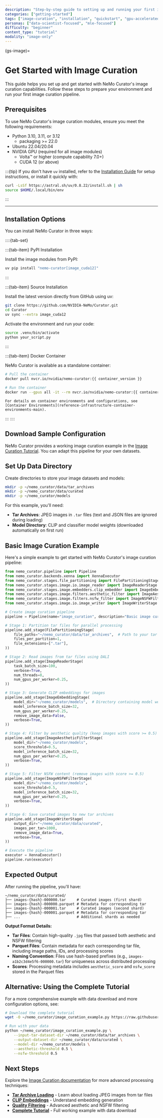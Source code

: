 ```yaml
---
description: "Step-by-step guide to setting up and running your first image curation pipeline with NeMo Curator"
categories: ["getting-started"]
tags: ["image-curation", "installation", "quickstart", "gpu-accelerated", "embedding", "classification", "tar-archives"]
personas: ["data-scientist-focused", "mle-focused"]
difficulty: "beginner"
content_type: "tutorial"
modality: "image-only"
---
```


(gs-image)=

# Get Started with Image Curation

This guide helps you set up and get started with NeMo Curator's image curation capabilities. Follow these steps to prepare your environment and run your first image curation pipeline.

## Prerequisites

To use NeMo Curator's image curation modules, ensure you meet the following requirements:

* Python 3.10, 3.11, or 3.12
  * packaging >= 22.0
* Ubuntu 22.04/20.04
* NVIDIA GPU (required for all image modules)
  * Volta™ or higher (compute capability 7.0+)
  * CUDA 12 (or above)

:::{tip}
If you don't have `uv` installed, refer to the [Installation Guide](../admin/installation.md) for setup instructions, or install it quickly with:

```bash
curl -LsSf https://astral.sh/uv/0.8.22/install.sh | sh
source $HOME/.local/bin/env
```

:::

---

## Installation Options

You can install NeMo Curator in three ways:

::::{tab-set}

:::{tab-item} PyPI Installation

Install the image modules from PyPI:

```bash
uv pip install "nemo-curator[image_cuda12]"
```

:::

:::{tab-item} Source Installation

Install the latest version directly from GitHub using uv:

```bash
git clone https://github.com/NVIDIA-NeMo/Curator.git
cd Curator
uv sync --extra image_cuda12
```

Activate the environment and run your code:

```bash
source .venv/bin/activate
python your_script.py
```

:::

:::{tab-item} Docker Container

NeMo Curator is available as a standalone container:

```bash
# Pull the container
docker pull nvcr.io/nvidia/nemo-curator:{{ container_version }}

# Run the container
docker run --gpus all -it --rm nvcr.io/nvidia/nemo-curator:{{ container_version }}
```

```{seealso}
For details on container environments and configurations, see [Container Environments](reference-infrastructure-container-environments-main).
```

:::
::::

## Download Sample Configuration

NeMo Curator provides a working image curation example in the [Image Curation Tutorial](https://github.com/NVIDIA/NeMo-Curator/blob/main/tutorials/image/getting-started/image_curation_example.py). You can adapt this pipeline for your own datasets.

## Set Up Data Directory

Create directories to store your image datasets and models:

```bash
mkdir -p ~/nemo_curator/data/tar_archives
mkdir -p ~/nemo_curator/data/curated
mkdir -p ~/nemo_curator/models
```

For this example, you'll need:

* **Tar Archives**: JPEG images in `.tar` files (text and JSON files are ignored during loading)
* **Model Directory**: CLIP and classifier model weights (downloaded automatically on first run)

## Basic Image Curation Example

Here's a simple example to get started with NeMo Curator's image curation pipeline:

```python
from nemo_curator.pipeline import Pipeline
from nemo_curator.backends.xenna import XennaExecutor
from nemo_curator.stages.file_partitioning import FilePartitioningStage
from nemo_curator.stages.image.io.image_reader import ImageReaderStage
from nemo_curator.stages.image.embedders.clip_embedder import ImageEmbeddingStage
from nemo_curator.stages.image.filters.aesthetic_filter import ImageAestheticFilterStage
from nemo_curator.stages.image.filters.nsfw_filter import ImageNSFWFilterStage
from nemo_curator.stages.image.io.image_writer import ImageWriterStage

# Create image curation pipeline
pipeline = Pipeline(name="image_curation", description="Basic image curation with quality filtering")

# Stage 1: Partition tar files for parallel processing
pipeline.add_stage(FilePartitioningStage(
    file_paths="~/nemo_curator/data/tar_archives",  # Path to your tar archive directory
    files_per_partition=1,
    file_extensions=[".tar"],
))

# Stage 2: Read images from tar files using DALI
pipeline.add_stage(ImageReaderStage(
    task_batch_size=100,
    verbose=True,
    num_threads=8,
    num_gpus_per_worker=0.25,
))

# Stage 3: Generate CLIP embeddings for images
pipeline.add_stage(ImageEmbeddingStage(
    model_dir="~/nemo_curator/models",  # Directory containing model weights
    model_inference_batch_size=32,
    num_gpus_per_worker=0.25,
    remove_image_data=False,
    verbose=True,
))

# Stage 4: Filter by aesthetic quality (keep images with score >= 0.5)
pipeline.add_stage(ImageAestheticFilterStage(
    model_dir="~/nemo_curator/models",
    score_threshold=0.5,
    model_inference_batch_size=32,
    num_gpus_per_worker=0.25,
    verbose=True,
))

# Stage 5: Filter NSFW content (remove images with score >= 0.5)
pipeline.add_stage(ImageNSFWFilterStage(
    model_dir="~/nemo_curator/models",
    score_threshold=0.5,
    model_inference_batch_size=32,
    num_gpus_per_worker=0.25,
    verbose=True,
))

# Stage 6: Save curated images to new tar archives
pipeline.add_stage(ImageWriterStage(
    output_dir="~/nemo_curator/data/curated",
    images_per_tar=1000,
    remove_image_data=True,
    verbose=True,
))

# Execute the pipeline
executor = XennaExecutor()
pipeline.run(executor)
```

## Expected Output

After running the pipeline, you'll have:

```text
~/nemo_curator/data/curated/
├── images-{hash}-000000.tar     # Curated images (first shard)
├── images-{hash}-000000.parquet # Metadata for corresponding tar
├── images-{hash}-000001.tar     # Curated images (second shard)
├── images-{hash}-000001.parquet # Metadata for corresponding tar
├── ...                          # Additional shards as needed
```

**Output Format Details:**

* **Tar Files**: Contain high-quality `.jpg` files that passed both aesthetic and NSFW filtering
* **Parquet Files**: Contain metadata for each corresponding tar file, including image paths, IDs, and processing scores
* **Naming Convention**: Files use hash-based prefixes (e.g., `images-a1b2c3d4e5f6-000000.tar`) for uniqueness across distributed processing
* **Scores**: Processing metadata includes `aesthetic_score` and `nsfw_score` stored in the Parquet files

## Alternative: Using the Complete Tutorial

For a more comprehensive example with data download and more configuration options, see:

```bash
# Download the complete tutorial
wget -O ~/nemo_curator/image_curation_example.py https://raw.githubusercontent.com/NVIDIA/NeMo-Curator/main/tutorials/image/getting-started/image_curation_example.py

# Run with your data
python ~/nemo_curator/image_curation_example.py \
    --input-tar-dataset-dir ~/nemo_curator/data/tar_archives \
    --output-dataset-dir ~/nemo_curator/data/curated \
    --model-dir ~/nemo_curator/models \
    --aesthetic-threshold 0.5 \
    --nsfw-threshold 0.5
```

## Next Steps

Explore the [Image Curation documentation](image-overview) for more advanced processing techniques:

* **[Tar Archive Loading](../curate-images/load-data/tar-archives.md)** - Learn about loading JPEG images from tar files
* **[CLIP Embeddings](../curate-images/process-data/embeddings/clip-embedder.md)** - Understand embedding generation
* **[Quality Filtering](../curate-images/process-data/filters/index.md)** - Advanced aesthetic and NSFW filtering
* **[Complete Tutorial](https://github.com/NVIDIA/NeMo-Curator/blob/main/tutorials/image/getting-started/image_curation_example.py)** - Full working example with data download
